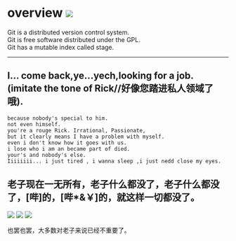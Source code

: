 # overview ![](https://img.shields.io/badge/property-personal%20repository-brightgreen.svg)
Git is a distributed version control system.  
Git is free software distributed under the GPL.  
Git has a mutable index called stage.   

---

## I... come back,ye...yech,looking for a job.  (imitate the tone of Rick//好像您踏进私人领域了哦).
```
because nobody's special to him.
not even himself.
you're a rouge Rick. Irrational, Passionate, 
but it clearly means I have a problem with myself.
even i don't know how it goes with us. 
i lose who i am an became part of died.
your's and nobody's else.
Iiiiiiii... i just tired , i wanna sleep ,i just nedd close my eyes.
```

## 老子现在一无所有，老子什么都没了，老子什么都没了，[哔]的，[哔*&￥]的，就这样一切都没了。

![](https://img3.doubanio.com/view/photo/l/public/p2520557733.webp)
![](https://img1.doubanio.com/view/photo/l/public/p2453651608.webp)
![](https://pic2.zhimg.com/80/v2-9c47c4db23957c9660a1be0ea06d283d_hd.jpg)

也罢也罢，大多数对老子来说已经不重要了。
